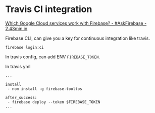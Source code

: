 # Travis CI integration

[Which Google Cloud services work with Firebase? - \#AskFirebase - 2.43min in](https://youtu.be/gpiDUAirCXQ?t=163)

Firebase CLI, can give you a key for continuous integration like travis.

```text
firebase login:ci
```

In travis config, can add ENV `FIREBASE_TOKEN`.

In travis yml

```text
...

install
 - nom install -g firebase-tooltos

after_success:
 - firebase deploy --token $FIREBASE_TOKEN
...
```

